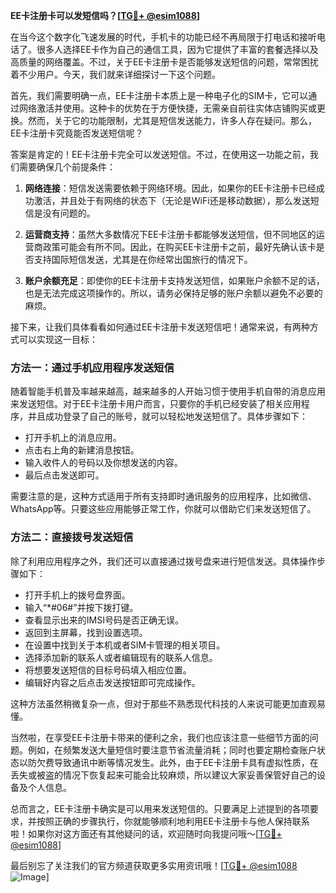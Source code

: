 **EE卡注册卡可以发短信吗？[[TG💪+ @esim1088](https://t.me/s/esim1088)]**

在当今这个数字化飞速发展的时代，手机卡的功能已经不再局限于打电话和接听电话了。很多人选择EE卡作为自己的通信工具，因为它提供了丰富的套餐选择以及高质量的网络覆盖。不过，关于EE卡注册卡是否能够发送短信的问题，常常困扰着不少用户。今天，我们就来详细探讨一下这个问题。

首先，我们需要明确一点，EE卡注册卡本质上是一种电子化的SIM卡，它可以通过网络激活并使用。这种卡的优势在于方便快捷，无需亲自前往实体店铺购买或更换。然而，关于它的功能限制，尤其是短信发送能力，许多人存在疑问。那么，EE卡注册卡究竟能否发送短信呢？

答案是肯定的！EE卡注册卡完全可以发送短信。不过，在使用这一功能之前，我们需要确保几个前提条件：

1. **网络连接**：短信发送需要依赖于网络环境。因此，如果你的EE卡注册卡已经成功激活，并且处于有网络的状态下（无论是WiFi还是移动数据），那么发送短信是没有问题的。

2. **运营商支持**：虽然大多数情况下EE卡注册卡都能够发送短信，但不同地区的运营商政策可能会有所不同。因此，在购买EE卡注册卡之前，最好先确认该卡是否支持国际短信发送，尤其是在你经常出国旅行的情况下。

3. **账户余额充足**：即使你的EE卡注册卡支持发送短信，如果账户余额不足的话，也是无法完成这项操作的。所以，请务必保持足够的账户余额以避免不必要的麻烦。

接下来，让我们具体看看如何通过EE卡注册卡发送短信吧！通常来说，有两种方式可以实现这一目标：

### 方法一：通过手机应用程序发送短信

随着智能手机普及率越来越高，越来越多的人开始习惯于使用手机自带的消息应用来发送短信。对于EE卡注册卡用户而言，只要你的手机已经安装了相关应用程序，并且成功登录了自己的账号，就可以轻松地发送短信了。具体步骤如下：

- 打开手机上的消息应用。
- 点击右上角的新建消息按钮。
- 输入收件人的号码以及你想发送的内容。
- 最后点击发送即可。

需要注意的是，这种方式适用于所有支持即时通讯服务的应用程序，比如微信、WhatsApp等。只要这些应用能够正常工作，你就可以借助它们来发送短信了。

### 方法二：直接拨号发送短信

除了利用应用程序之外，我们还可以直接通过拨号盘来进行短信发送。具体操作步骤如下：

- 打开手机上的拨号盘界面。
- 输入“*#06#”并按下拨打键。
- 查看显示出来的IMSI号码是否正确无误。
- 返回到主屏幕，找到设置选项。
- 在设置中找到关于本机或者SIM卡管理的相关项目。
- 选择添加新的联系人或者编辑现有的联系人信息。
- 将想要发送短信的目标号码填入相应位置。
- 编辑好内容之后点击发送按钮即可完成操作。

这种方法虽然稍微复杂一点，但对于那些不熟悉现代科技的人来说可能更加直观易懂。

当然啦，在享受EE卡注册卡带来的便利之余，我们也应该注意一些细节方面的问题。例如，在频繁发送大量短信时要注意节省流量消耗；同时也要定期检查账户状态以防欠费导致通讯中断等情况发生。此外，由于EE卡注册卡具有虚拟性质，在丢失或被盗的情况下恢复起来可能会比较麻烦，所以建议大家妥善保管好自己的设备及个人信息。

总而言之，EE卡注册卡确实是可以用来发送短信的。只要满足上述提到的各项要求，并按照正确的步骤执行，你就能够顺利地利用EE卡注册卡与他人保持联系啦！如果你对这方面还有其他疑问的话，欢迎随时向我提问哦～[[TG💪+ @esim1088](https://t.me/s/esim1088)]

最后别忘了关注我们的官方频道获取更多实用资讯哦！[[TG💪+ @esim1088](https://t.me/s/esim1088) ![Image](https://i.postimg.cc/4NQfJmqS/Snipaste-2025-05-13-00-14-12.png)]
